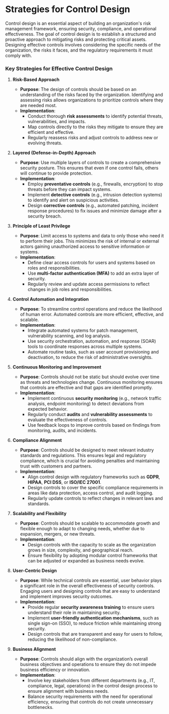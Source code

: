 # Strategies for Control Design

Control design is an essential aspect of building an organization's risk management framework, ensuring security, compliance, and operational effectiveness. The goal of control design is to establish a structured and proactive approach to mitigating risks and protecting critical assets. Designing effective controls involves considering the specific needs of the organization, the risks it faces, and the regulatory requirements it must comply with.

### Key Strategies for Effective Control Design

1. **Risk-Based Approach**
   - **Purpose**: The design of controls should be based on an understanding of the risks faced by the organization. Identifying and assessing risks allows organizations to prioritize controls where they are needed most.
   - **Implementation**:
     - Conduct thorough **risk assessments** to identify potential threats, vulnerabilities, and impacts.
     - Map controls directly to the risks they mitigate to ensure they are efficient and effective.
     - Regularly reassess risks and adjust controls to address new or evolving threats.

2. **Layered (Defense-in-Depth) Approach**
   - **Purpose**: Use multiple layers of controls to create a comprehensive security posture. This ensures that even if one control fails, others will continue to provide protection.
   - **Implementation**:
     - Employ **preventative controls** (e.g., firewalls, encryption) to stop threats before they can impact systems.
     - Implement **detective controls** (e.g., intrusion detection systems) to identify and alert on suspicious activities.
     - Design **corrective controls** (e.g., automated patching, incident response procedures) to fix issues and minimize damage after a security breach.

3. **Principle of Least Privilege**
   - **Purpose**: Limit access to systems and data to only those who need it to perform their jobs. This minimizes the risk of internal or external actors gaining unauthorized access to sensitive information or systems.
   - **Implementation**:
     - Define clear access controls for users and systems based on roles and responsibilities.
     - Use **multi-factor authentication (MFA)** to add an extra layer of security.
     - Regularly review and update access permissions to reflect changes in job roles and responsibilities.

4. **Control Automation and Integration**
   - **Purpose**: To streamline control operations and reduce the likelihood of human error. Automated controls are more efficient, effective, and scalable.
   - **Implementation**:
     - Integrate automated systems for patch management, vulnerability scanning, and log analysis.
     - Use security orchestration, automation, and response (SOAR) tools to coordinate responses across multiple systems.
     - Automate routine tasks, such as user account provisioning and deactivation, to reduce the risk of administrative oversights.

5. **Continuous Monitoring and Improvement**
   - **Purpose**: Controls should not be static but should evolve over time as threats and technologies change. Continuous monitoring ensures that controls are effective and that gaps are identified promptly.
   - **Implementation**:
     - Implement continuous **security monitoring** (e.g., network traffic analysis, endpoint monitoring) to detect deviations from expected behavior.
     - Regularly conduct **audits** and **vulnerability assessments** to evaluate the effectiveness of controls.
     - Use feedback loops to improve controls based on findings from monitoring, audits, and incidents.

6. **Compliance Alignment**
   - **Purpose**: Controls should be designed to meet relevant industry standards and regulations. This ensures legal and regulatory compliance, which is crucial for avoiding penalties and maintaining trust with customers and partners.
   - **Implementation**:
     - Align control design with regulatory frameworks such as **GDPR**, **HIPAA**, **PCI DSS**, or **ISO/IEC 27001**.
     - Design controls to cover the specific compliance requirements in areas like data protection, access control, and audit logging.
     - Regularly update controls to reflect changes in relevant laws and standards.

7. **Scalability and Flexibility**
   - **Purpose**: Controls should be scalable to accommodate growth and flexible enough to adapt to changing needs, whether due to expansion, mergers, or new threats.
   - **Implementation**:
     - Design controls with the capacity to scale as the organization grows in size, complexity, and geographical reach.
     - Ensure flexibility by adopting modular control frameworks that can be adjusted or expanded as business needs evolve.

8. **User-Centric Design**
   - **Purpose**: While technical controls are essential, user behavior plays a significant role in the overall effectiveness of security controls. Engaging users and designing controls that are easy to understand and implement improves security outcomes.
   - **Implementation**:
     - Provide regular **security awareness training** to ensure users understand their role in maintaining security.
     - Implement **user-friendly authentication mechanisms**, such as single sign-on (SSO), to reduce friction while maintaining strong security.
     - Design controls that are transparent and easy for users to follow, reducing the likelihood of non-compliance.

9. **Business Alignment**
   - **Purpose**: Controls should align with the organization’s overall business objectives and operations to ensure they do not impede business efficiency or innovation.
   - **Implementation**:
     - Involve key stakeholders from different departments (e.g., IT, compliance, legal, operations) in the control design process to ensure alignment with business needs.
     - Balance security requirements with the need for operational efficiency, ensuring that controls do not create unnecessary bottlenecks.
